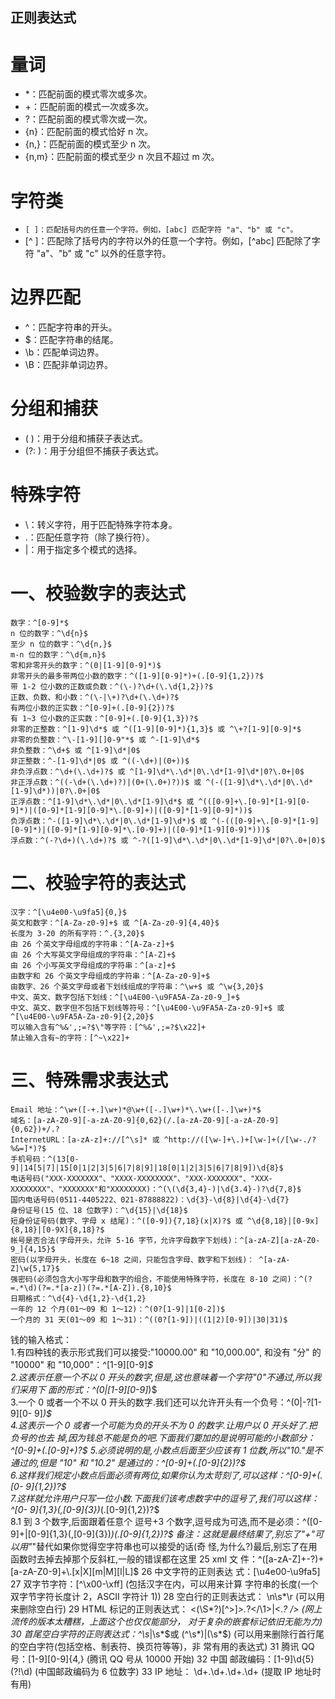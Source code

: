 正则表达式
-

# 量词
* *：匹配前面的模式零次或多次。
* +：匹配前面的模式一次或多次。
* ?：匹配前面的模式零次或一次。
* {n}：匹配前面的模式恰好 n 次。
* {n,}：匹配前面的模式至少 n 次。
* {n,m}：匹配前面的模式至少 n 次且不超过 m 次。
# 字符类
*  `[ ]：匹配括号内的任意一个字符。例如，[abc] 匹配字符 "a"、"b" 或 "c"。`
* [^ ]：匹配除了括号内的字符以外的任意一个字符。例如，[^abc] 匹配除了字符 "a"、"b" 或 "c" 以外的任意字符。
# 边界匹配
* ^：匹配字符串的开头。
* $：匹配字符串的结尾。
* \b：匹配单词边界。
* \B：匹配非单词边界。
# 分组和捕获
* ( )：用于分组和捕获子表达式。
* (?: )：用于分组但不捕获子表达式。
# 特殊字符
* \：转义字符，用于匹配特殊字符本身。
* .：匹配任意字符（除了换行符）。
* |：用于指定多个模式的选择。


# 一、校验数字的表达式
```
数字：^[0-9]*$
n 位的数字：^\d{n}$   
至少 n 位的数字：^\d{n,}$  
m-n 位的数字：^\d{m,n}$  
零和非零开头的数字：^(0|[1-9][0-9]*)$  
非零开头的最多带两位小数的数字：^([1-9][0-9]*)+(.[0-9]{1,2})?$  
带 1-2 位小数的正数或负数：^(\-)?\d+(\.\d{1,2})?$  
正数、负数、和小数：^(\-|\+)?\d+(\.\d+)?$ 
有两位小数的正实数：^[0-9]+(.[0-9]{2})?$  
有 1~3 位小数的正实数：^[0-9]+(.[0-9]{1,3})?$  
非零的正整数：^[1-9]\d*$ 或 ^([1-9][0-9]*){1,3}$ 或 ^\+?[1-9][0-9]*$  
非零的负整数：^\-[1-9][]0-9"*$ 或 ^-[1-9]\d*$  
非负整数：^\d+$ 或 ^[1-9]\d*|0$  
非正整数：^-[1-9]\d*|0$ 或 ^((-\d+)|(0+))$  
非负浮点数：^\d+(\.\d+)?$ 或 ^[1-9]\d*\.\d*|0\.\d*[1-9]\d*|0?\.0+|0$  
非正浮点数：^((-\d+(\.\d+)?)|(0+(\.0+)?))$ 或 ^(-([1-9]\d*\.\d*|0\.\d*[1-9]\d*))|0?\.0+|0$  
正浮点数：^[1-9]\d*\.\d*|0\.\d*[1-9]\d*$ 或 ^(([0-9]+\.[0-9]*[1-9][0-9]*)|([0-9]*[1-9][0-9]*\.[0-9]+)|([0-9]*[1-9][0-9]*))$  
负浮点数：^-([1-9]\d*\.\d*|0\.\d*[1-9]\d*)$ 或 ^(-(([0-9]+\.[0-9]*[1-9][0-9]*)|([0-9]*[1-9][0-9]*\.[0-9]+)|([0-9]*[1-9][0-9]*)))$  
浮点数：^(-?\d+)(\.\d+)?$ 或 ^-?([1-9]\d*\.\d*|0\.\d*[1-9]\d*|0?\.0+|0)$
```
# 二、校验字符的表达式
```
汉字：^[\u4e00-\u9fa5]{0,}$  
英文和数字：^[A-Za-z0-9]+$ 或 ^[A-Za-z0-9]{4,40}$  
长度为 3-20 的所有字符：^.{3,20}$  
由 26 个英文字母组成的字符串：^[A-Za-z]+$  
由 26 个大写英文字母组成的字符串：^[A-Z]+$  
由 26 个小写英文字母组成的字符串：^[a-z]+$  
由数字和 26 个英文字母组成的字符串：^[A-Za-z0-9]+$  
由数字、26 个英文字母或者下划线组成的字符串：^\w+$ 或 ^\w{3,20}$  
中文、英文、数字包括下划线：^[\u4E00-\u9FA5A-Za-z0-9_]+$  
中文、英文、数字但不包括下划线等符号：^[\u4E00-\u9FA5A-Za-z0-9]+$ 或 ^[\u4E00-\u9FA5A-Za-z0-9]{2,20}$  
可以输入含有^%&',;=?$\"等字符：[^%&',;=?$\x22]+ 
禁止输入含有~的字符：[^~\x22]+
```

# 三、特殊需求表达式
```
Email 地址：^\w+([-+.]\w+)*@\w+([-.]\w+)*\.\w+([-.]\w+)*$  
域名：[a-zA-Z0-9][-a-zA-Z0-9]{0,62}(/.[a-zA-Z0-9][-a-zA-Z0-9]{0,62})+/.?  
InternetURL：[a-zA-z]+://[^\s]* 或 ^http://([\w-]+\.)+[\w-]+(/[\w-./?%&=]*)?$  
手机号码：^(13[0-9]|14[5|7]|15[0|1|2|3|5|6|7|8|9]|18[0|1|2|3|5|6|7|8|9])\d{8}$  
电话号码("XXX-XXXXXXX"、"XXXX-XXXXXXXX"、"XXX-XXXXXXX"、"XXX- XXXXXXXX"、"XXXXXXX"和"XXXXXXXX)：^(\(\d{3,4}-)|\d{3.4}-)?\d{7,8}$  
国内电话号码(0511-4405222、021-87888822)：\d{3}-\d{8}|\d{4}-\d{7}  
身份证号(15 位、18 位数字)：^\d{15}|\d{18}$  
短身份证号码(数字、字母 x 结尾)：^([0-9]){7,18}(x|X)?$ 或 ^\d{8,18}|[0-9x]{8,18}|[0-9X]{8,18}?$  
帐号是否合法(字母开头，允许 5-16 字节，允许字母数字下划线)：^[a-zA-Z][a-zA-Z0-9_]{4,15}$  
密码(以字母开头，长度在 6~18 之间，只能包含字母、数字和下划线)： ^[a-zA-Z]\w{5,17}$  
强密码(必须包含大小写字母和数字的组合，不能使用特殊字符，长度在 8-10 之间)：^(?=.*\d)(?=.*[a-z])(?=.*[A-Z]).{8,10}$  
日期格式：^\d{4}-\d{1,2}-\d{1,2}  
一年的 12 个月(01～09 和 1～12)：^(0?[1-9]|1[0-2])$  
一个月的 31 天(01～09 和 1～31)：^((0?[1-9])|((1|2)[0-9])|30|31)$  
```


钱的输入格式：  
1.有四种钱的表示形式我们可以接受:"10000.00" 和 "10,000.00", 和没有 "分" 的
"10000" 和 "10,000"：^[1-9][0-9]*$  
2.这表示任意一个不以 0 开头的数字,但是,这也意味着一个字符"0"不通过,所以我们采用下
面的形式：^(0|[1-9][0-9]*)$  
3.一个 0 或者一个不以 0 开头的数字.我们还可以允许开头有一个负号：^(0|-?[1-9][0-
9]*)$  
4.这表示一个 0 或者一个可能为负的开头不为 0 的数字.让用户以 0 开头好了.把负号的也去
掉,因为钱总不能是负的吧.下面我们要加的是说明可能的小数部分：^[0-9]+(.[0-9]+)?$
5.必须说明的是,小数点后面至少应该有 1 位数,所以"10."是不通过的,但是 "10" 和
"10.2" 是通过的：^[0-9]+(.[0-9]{2})?$  
6.这样我们规定小数点后面必须有两位,如果你认为太苛刻了,可以这样：^[0-9]+(.[0-
9]{1,2})?$  
7.这样就允许用户只写一位小数.下面我们该考虑数字中的逗号了,我们可以这样：^[0-
9]{1,3}(,[0-9]{3})*(.[0-9]{1,2})?$  
8.1 到 3 个数字,后面跟着任意个 逗号+3 个数字,逗号成为可选,而不是必须：^([0-
9]+|[0-9]{1,3}(,[0-9]{3})*)(.[0-9]{1,2})?$
备注：这就是最终结果了,别忘了"+"可以用"*"替代如果你觉得空字符串也可以接受的话(奇
怪,为什么?)最后,别忘了在用函数时去掉去掉那个反斜杠,一般的错误都在这里 25 xml 文
件：^([a-zA-Z]+-?)+[a-zA-Z0-9]+\\.[x|X][m|M][l|L]$ 26 中文字符的正则表达
式：[\u4e00-\u9fa5] 27 双字节字符：[^\x00-\xff] (包括汉字在内，可以用来计算
字符串的长度(一个双字节字符长度计 2，ASCII 字符计 1)) 28 空白行的正则表达式：
\n\s*\r (可以用来删除空白行) 29 HTML 标记的正则表达式：
<(\S*?)[^>]*>.*?</\1>|<.*? /> (网上流传的版本太糟糕，上面这个也仅仅能部分，
对于复杂的嵌套标记依旧无能为力) 30 首尾空白字符的正则表达式：^\s*|\s*$或
(^\s*)|(\s*$) (可以用来删除行首行尾的空白字符(包括空格、制表符、换页符等等)，非
常有用的表达式) 31 腾讯 QQ 号：[1-9][0-9]{4,} (腾讯 QQ 号从 10000 开始) 32 中国
邮政编码：[1-9]\d{5}(?!\d) (中国邮政编码为 6 位数字) 33 IP 地址：
\d+\.\d+\.\d+\.\d+ (提取 IP 地址时有用) 